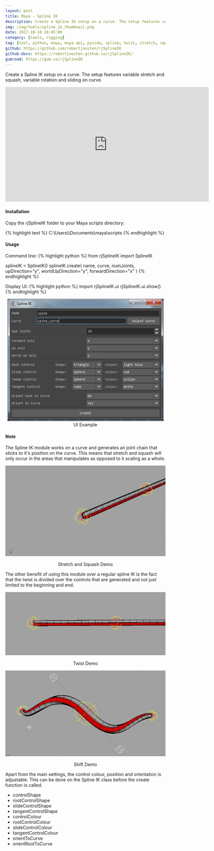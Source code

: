 ```yaml
---
layout: post
title: Maya - Spline IK
description: Create a Spline IK setup on a curve. The setup features variable stretch and squash, variable rotation and sliding on curve.
img: /img/tools/spline_ik_thumbnail.png
date: 2017-10-18 16:45:00
category: [tools, rigging]
tag: [tool, python, maya, maya api, pyside, spline, twist, stretch, squash, slide, joints, rigging]
github: https://github.com/robertjoosten/rjSplineIK
github-docs: https://robertjoosten.github.io/rjSplineIK/
gumroad: https://gum.co/rjSplineIK
---
```

<p class="justify">Create a Spline IK setup on a curve. The setup features variable stretch and squash, variable rotation and sliding on curve.</p>

<p align="center"><iframe src="https://player.vimeo.com/video/239009885?color=ff9933&title=0&byline=0&portrait=0" width="640" height="360" frameborder="0" webkitallowfullscreen mozallowfullscreen allowfullscreen></iframe></p>

<h4>Installation</h4> 
<p class="justify">Copy the rjSplineIK folder to your Maya scripts directory: </p>
{% highlight text %}
C:\Users\<USER>\Documents\maya\scripts
{% endhighlight %}

<h4>Usage</h4> 
Command line:
{% highlight python %}
from rjSplineIK import SplineIK

splineIK = SplineIK()
splineIK.create(
    name,
    curve,
    numJoints,
    upDirection="y", 
    worldUpDirection="y", 
    forwardDirection="x"
)
{% endhighlight %}

Display UI:
{% highlight python %}
import rjSplineIK.ui
rjSplineIK.ui.show()
{% endhighlight %}

<p class="caption" align="center"><img src="/img/tools/spline_ik_ui.png"/><br/>UI Example</p>

<h4>Note</h4> 
<p class="justify">The Spline IK module works on a curve and generates an joint chain that sticks to it's position on the curve. This means that stretch and squash will only occur in the areas that manipulates as opposed to it scaling as a whole.</p>
<p align="center"><img class="col three" src="/img/tools/spline_ik_stretch_squash.gif"/></p>
<p class="caption" align="center">Stretch and Squash Demo</p>

<p class="justify">The other benefit of using this module over a regular spline IK is the fact that the twist is divided over the controls that are generated and not just limited to the beginning and end.</p>
<p align="center"><img class="col three" src="/img/tools/spline_ik_partial_twist.gif"/></p>
<p class="caption" align="center">Twist Demo</p>
<p align="center"><img class="col three" src="/img/tools/spline_ik_shift.gif"/></p>
<p class="caption" align="center">Shift Demo</p>

<p class="justify">Apart from the main settings, the control colour, position and orientation is adjustable. This can be done on the Spline IK class before the create function is called.</p>
<ul>
 	<li>controlShape</li>
 	<li>rootControlShape</li>
 	<li>slideControlShape</li>
 	<li>tangentControlShape</li>
 	<li>controlColour</li>
 	<li>rootControlColour</li>
 	<li>slideControlColour</li>
 	<li>tangentControlColour</li>
 	<li>orientToCurve</li>
 	<li>orientRootToCurve</li>
</ul>